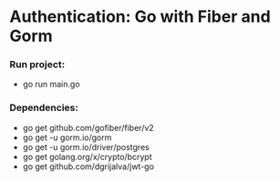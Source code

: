 # Authentication: Go with Fiber and Gorm

### Run project:
 - go run main.go

### Dependencies:
  - go get github.com/gofiber/fiber/v2
  - go get -u gorm.io/gorm
  - go get -u gorm.io/driver/postgres
  - go get golang.org/x/crypto/bcrypt
  - go get github.com/dgrijalva/jwt-go
